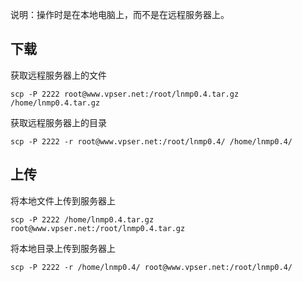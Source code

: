 说明：操作时是在本地电脑上，而不是在远程服务器上。

## 下载 
获取远程服务器上的文件
```
scp -P 2222 root@www.vpser.net:/root/lnmp0.4.tar.gz /home/lnmp0.4.tar.gz
```
获取远程服务器上的目录
```
scp -P 2222 -r root@www.vpser.net:/root/lnmp0.4/ /home/lnmp0.4/
```
## 上传
将本地文件上传到服务器上
```
scp -P 2222 /home/lnmp0.4.tar.gz root@www.vpser.net:/root/lnmp0.4.tar.gz
```
将本地目录上传到服务器上
```
scp -P 2222 -r /home/lnmp0.4/ root@www.vpser.net:/root/lnmp0.4/
```
